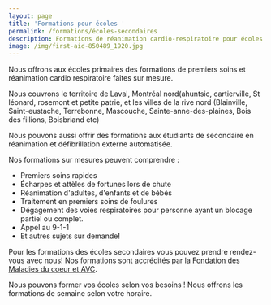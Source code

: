 ```yaml
---
layout: page
title: 'Formations pour écoles '
permalink: /formations/écoles-secondaires
description: Formations de réanimation cardio-respiratoire pour écoles secondaires
image: /img/first-aid-850489_1920.jpg
---
```

Nous offrons aux écoles primaires des formations de premiers soins et réanimation cardio respiratoire faites sur mesure. 

Nous couvrons le territoire de Laval, Montréal nord(ahuntsic, cartierville, St léonard, rosemont et petite patrie, et les villes de la rive nord (Blainville, Saint-eustache, Terrebonne, Mascouche, Sainte-anne-des-plaines, Bois des fillions, Boisbriand etc)

Nous pouvons aussi offrir des formations aux étudiants de secondaire en réanimation et défibrillation externe automatisée.

Nos formations sur mesures peuvent comprendre :

* Premiers soins rapides 
* Écharpes et attèles de fortunes lors de chute
* Réanimation d'adultes, d'enfants et de bébés
* Traitement en premiers soins de foulures
* Dégagement des voies respiratoires pour personne ayant un blocage partiel ou complet.
* Appel au 9-1-1
* Et autres sujets sur demande! 

Pour les formations des écoles secondaires vous pouvez prendre rendez-vous avec nous! Nos formations sont accrédités par la [Fondation des Maladies du coeur et AVC](http://www.coeuretavc.ca/avc).

Nous pouvons former vos écoles selon vos besoins ! Nous offrons les formations de semaine selon votre horaire.
